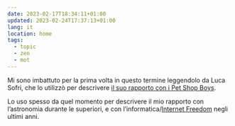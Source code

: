 ```yaml
---
date: 2023-02-17T18:34:11+01:00
updated: 2023-02-24T17:37:13+01:00
lang: it
location: home
tags:
  - topic
  - zen
  - mot
---
```

Mi sono imbattuto per la prima volta in questo termine leggendolo da Luca Sofri, che lo utilizzò per descrivere [il suo rapporto con i Pet Shop Boys](https://hyp.is/_DglLK7qEe2RhAOk02ADIg/www.ilpost.it/pet-shop-boys-opera 'la frase in cui Luca Sofri ha utilizzato l’aggettivo “onanistico”, in “Due notti all’Opera').

Lo uso spesso da quel momento per descrivere il mio rapporto con l’astronomia durante le superiori, e con l’informatica/[Internet Freedom](Internet%20Freedom.md) negli ultimi anni.

